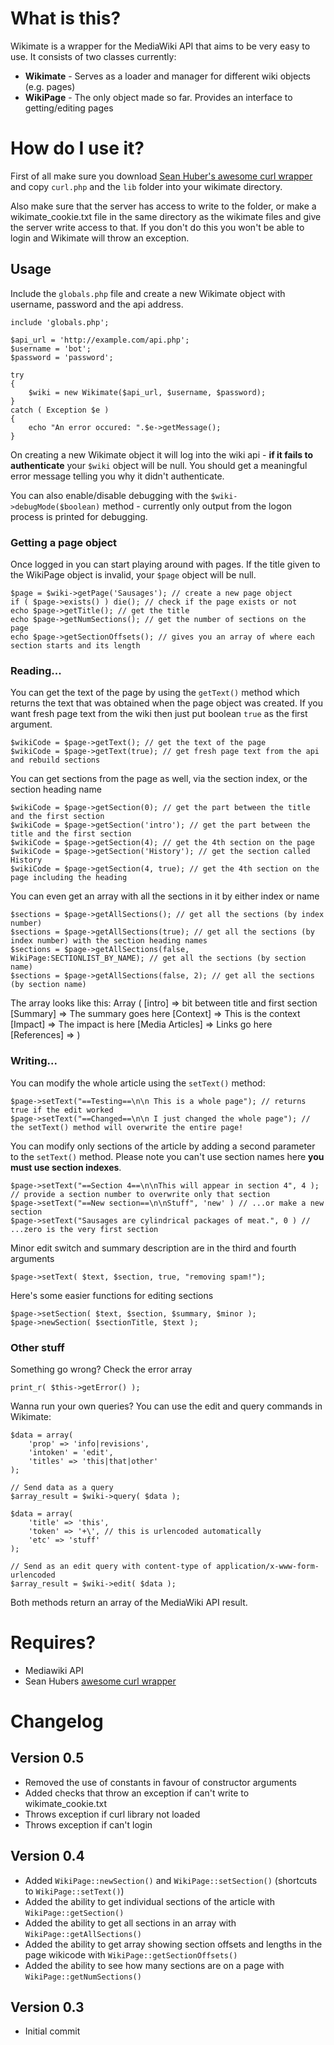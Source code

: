 # What is this?
Wikimate is a wrapper for the MediaWiki API that aims to be very easy to use.  It consists of two classes currently:

* **Wikimate** - Serves as a loader and manager for different wiki objects (e.g. pages)
* **WikiPage** - The only object made so far. Provides an interface to getting/editing pages

# How do I use it?

First of all make sure you download [Sean Huber's awesome curl wrapper](http://github.com/shuber/curl) and copy `curl.php` and the `lib` folder into your wikimate directory.

Also make sure that the server has access to write to the folder, or make a wikimate_cookie.txt file in the same directory as the wikimate files and give the server write access to that.  If you don't do this you won't be able to login and Wikimate will throw an exception.

## Usage

Include the `globals.php` file and create a new Wikimate object with username, password and the api address.

	include 'globals.php';
	
	$api_url = 'http://example.com/api.php';
	$username = 'bot';
	$password = 'password';
	
	try
	{
		$wiki = new Wikimate($api_url, $username, $password);
	}
	catch ( Exception $e )
	{
		echo "An error occured: ".$e->getMessage();
	}

On creating a new Wikimate object it will log into the wiki api - **if it fails to authenticate** your `$wiki` object will be null.  You should get a meaningful error message telling you why it didn't authenticate.

You can also enable/disable debugging with the `$wiki->debugMode($boolean)` method - currently only output from the logon process is printed for debugging.

### Getting a page object

Once logged in you can start playing around with pages.  If the title given to the WikiPage object is invalid, your `$page` object will be null.

	$page = $wiki->getPage('Sausages'); // create a new page object
	if ( $page->exists() ) die(); // check if the page exists or not
	echo $page->getTitle(); // get the title
	echo $page->getNumSections(); // get the number of sections on the page
	echo $page->getSectionOffsets(); // gives you an array of where each section starts and its length

### Reading...

You can get the text of the page by using the `getText()` method which returns the text that was obtained when the page object was created.  If you want fresh page text from the wiki then just put boolean `true` as the first argument.

	$wikiCode = $page->getText(); // get the text of the page
	$wikiCode = $page->getText(true); // get fresh page text from the api and rebuild sections

You can get sections from the page as well, via the section index, or the section heading name

    $wikiCode = $page->getSection(0); // get the part between the title and the first section
	$wikiCode = $page->getSection('intro'); // get the part between the title and the first section
	$wikiCode = $page->getSection(4); // get the 4th section on the page
	$wikiCode = $page->getSection('History'); // get the section called History
	$wikiCode = $page->getSection(4, true); // get the 4th section on the page including the heading

You can even get an array with all the sections in it by either index or name

	$sections = $page->getAllSections(); // get all the sections (by index number)
	$sections = $page->getAllSections(true); // get all the sections (by index number) with the section heading names
	$sections = $page->getAllSections(false, WikiPage:SECTIONLIST_BY_NAME); // get all the sections (by section name)
	$sections = $page->getAllSections(false, 2); // get all the sections (by section name)

The array looks like this:
    Array
    (
        [intro] => bit between title and first section
        [Summary] => The summary goes here
        [Context] => This is the context
        [Impact] => The impact is here
        [Media Articles] => Links go here
        [References] => <references/>
    )

### Writing...

You can modify the whole article using the `setText()` method:

	$page->setText("==Testing==\n\n This is a whole page"); // returns true if the edit worked
	$page->setText("==Changed==\n\n I just changed the whole page"); // the setText() method will overwrite the entire page!

You can modify only sections of the article by adding a second parameter to the `setText()` method.  Please note you can't use section names here **you must use section indexes**.

	$page->setText("==Section 4==\n\nThis will appear in section 4", 4 ); // provide a section number to overwrite only that section
	$page->setText("==New section==\n\nStuff", 'new' ) // ...or make a new section
	$page->setText("Sausages are cylindrical packages of meat.", 0 ) // ...zero is the very first section

Minor edit switch and summary description are in the third and fourth arguments

	$page->setText( $text, $section, true, "removing spam!");

Here's some easier functions for editing sections

	$page->setSection( $text, $section, $summary, $minor );
	$page->newSection( $sectionTitle, $text );


### Other stuff

Something go wrong?  Check the error array

	print_r( $this->getError() );

Wanna run your own queries?  You can use the edit and query commands in Wikimate:

	$data = array(
		'prop' => 'info|revisions',
		'intoken' = 'edit',
		'titles' => 'this|that|other'
	);
	
	// Send data as a query
	$array_result = $wiki->query( $data );
	
	$data = array(
		'title' => 'this',
		'token' => '+\', // this is urlencoded automatically
		'etc' => 'stuff'
	);
	
	// Send as an edit query with content-type of application/x-www-form-urlencoded
	$array_result = $wiki->edit( $data );

Both methods return an array of the MediaWiki API result.

# Requires?
* Mediawiki API
* Sean Hubers [awesome curl wrapper](http://github.com/shuber/curl)

# Changelog

## Version 0.5

* Removed the use of constants in favour of constructor arguments
* Added checks that throw an exception if can't write to wikimate_cookie.txt
* Throws exception if curl library not loaded
* Throws exception if can't login

## Version 0.4

* Added `WikiPage::newSection()` and `WikiPage::setSection()` (shortcuts to `WikiPage::setText()`)
* Added the ability to get individual sections of the article with `WikiPage::getSection()`
* Added the ability to get all sections in an array with `WikiPage::getAllSections()`
* Added the ability to get array showing section offsets and lengths in the page wikicode with `WikiPage::getSectionOffsets()`
* Added the ability to see how many sections are on a page with `WikiPage::getNumSections()`

## Version 0.3

* Initial commit
